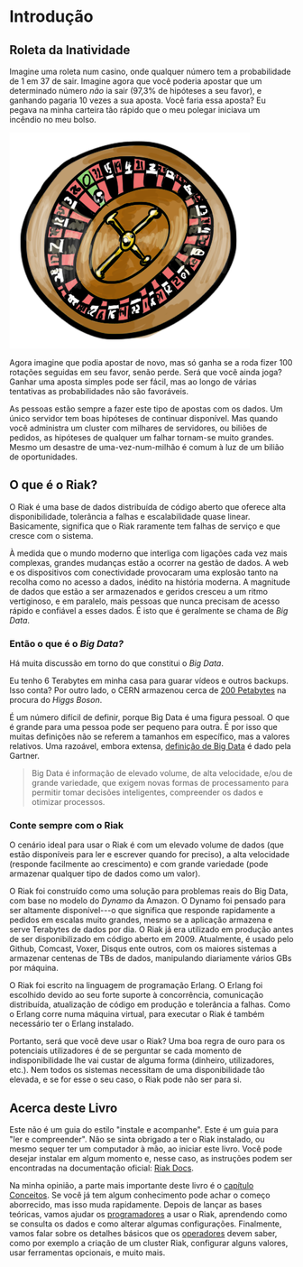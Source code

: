 # Introdução

## Roleta da Inatividade

Imagine uma roleta num casino, onde qualquer número tem a probabilidade de 1 em 37 de sair. Imagine agora que você poderia apostar que um determinado número *não* ia sair (97,3% de hipóteses a seu favor), e ganhando pagaria 10 vezes a sua aposta. Você faria essa aposta? Eu pegava na minha carteira tão rápido que o meu polegar iniciava um incêndio no meu bolso.

![Apostas com o Uptime](../assets/roulette.png)

Agora imagine que podia apostar de novo, mas só ganha se a roda fizer 100 rotações seguidas em seu favor, senão perde. Será que você ainda joga? Ganhar uma aposta simples pode ser fácil, mas ao longo de várias tentativas as probabilidades não são favoráveis.

As pessoas estão sempre a fazer este tipo de apostas com os dados. Um único servidor tem boas hipóteses de continuar disponível. Mas quando você administra um cluster com milhares de servidores, ou biliões de pedidos, as hipóteses de qualquer um falhar tornam-se muito grandes. Mesmo um desastre de uma-vez-num-milhão é comum à luz de um bilião de oportunidades.

## O que é o Riak?

O Riak é uma base de dados distribuída de código aberto que oferece alta disponibilidade, tolerância a falhas e escalabilidade quase linear. Basicamente, significa que o Riak raramente tem falhas de serviço e que cresce com o sistema.

<!-- image: phone with 1/0's flying from it to a disk array -->

À medida que o mundo moderno que interliga com ligações cada vez mais complexas, grandes mudanças estão a ocorrer na gestão de dados. A web e os dispositivos com conectividade provocaram uma explosão tanto na recolha como no acesso a dados, inédito na história moderna. A magnitude de dados que estão a ser armazenados e geridos cresceu a um ritmo vertiginoso, e em paralelo, mais pessoas que nunca precisam de acesso rápido e confiável a esses dados. É isto que é geralmente se chama de *Big Data*.


<aside id="big-data" class="sidebar"><h3>Então o que é o <em>Big Data?</em></h3>

Há muita discussão em torno do que constitui o <em>Big Data</em>.

Eu tenho 6 Terabytes em minha casa para guarar vídeos e outros backups. Isso conta? Por outro lado, o CERN armazenou cerca de [200 Petabytes](http://www.itbusinessedge.com/cm/blogs/lawson/the-big-data-software-problem-behind-cerns-higgs-boson-hunt/?cs=50736) na procura do *Higgs Boson*.

<!-- image: raid box -->

É um número difícil de definir, porque Big Data é uma figura pessoal. O que é grande para uma pessoa pode ser pequeno para outra. É por isso que muitas definições não se referem a tamanhos em específico, mas a valores relativos. Uma razoável, embora extensa, [definição de Big Data](http://www.gartner.com/DisplayDocument?ref=clientFriendlyUrl&id=2057415) é dado pela Gartner.

<blockquote>Big Data é informação de elevado volume, de alta velocidade, e/ou de grande variedade, que exigem novas formas de processamento para permitir tomar decisões inteligentes, compreender os dados e otimizar processos.</blockquote></aside>

### Conte sempre com o Riak

O cenário ideal para usar o Riak é com um elevado volume de dados (que estão disponíveis para ler e escrever quando for preciso), a alta velocidade (responde facilmente ao crescimento) e com grande variedade (pode armazenar qualquer tipo de dados como um valor).

O Riak foi construído como uma solução para problemas reais do Big Data, com base no modelo do *Dynamo* da Amazon. O Dynamo foi pensado para ser altamente disponível---o que significa que responde rapidamente a pedidos em escalas muito grandes, mesmo se a aplicação armazena e serve Terabytes de dados por dia. O Riak já era utilizado em produção antes de ser disponibilizado em código aberto em 2009. Atualmente, é usado pelo Github, Comcast, Voxer, Disqus ente outros, com os maiores sistemas a armazenar centenas de TBs de dados, manipulando diariamente vários GBs por máquina.

O Riak foi escrito na linguagem de programação Erlang. O Erlang foi escolhido devido ao seu forte suporte à concorrência, comunicação distribuída, atualização de código em produção e tolerância a falhas. Como o Erlang corre numa máquina virtual, para executar o Riak é também necessário ter o Erlang instalado.

Portanto, será que você deve usar o Riak? Uma boa regra de ouro para os potenciais utilizadores é de se perguntar se cada momento de indisponibilidade lhe vai custar de alguma forma (dinheiro, utilizadores, etc.). Nem todos os sistemas necessitam de uma disponibilidade tão elevada, e se for esse o seu caso, o Riak pode não ser para si.

## Acerca deste Livro

Este não é um guia do estilo "instale e acompanhe". Este é um guia para "ler e compreender". Não se sinta obrigado a ter o Riak instalado, ou mesmo sequer ter um computador à mão, ao iniciar este livro. Você pode desejar instalar em algum momento e, nesse caso, as instruções podem ser encontradas na documentação oficial: [Riak Docs](http://docs.basho.com).

Na minha opinião, a parte mais importante deste livro é o [capítulo Conceitos](#conceitos). Se você já tem algum conhecimento pode achar o começo aborrecido, mas isso muda rapidamente. Depois de lançar as bases teóricas, vamos ajudar os [programadores](#developers) a usar o Riak, aprendendo como se consulta os dados e como alterar algumas configurações. Finalmente, vamos falar sobre os detalhes básicos que os [operadores](#operadores) devem saber, como por exemplo a criação de um cluster Riak, configurar alguns valores, usar ferramentas opcionais, e muito mais.

